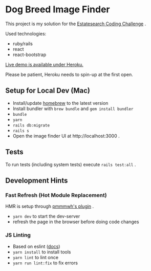 # Dog Breed Image Finder

This project is my solution for the [Estatesearch Coding Challenge](doc/Estatesearch_Coding_Challenge_Instruction.pdf) .

Used technologies:
- ruby/rails
- react
- react-bootstrap

[Live demo is available under Heroku.](https://popperur-db-image-finder.herokuapp.com/)

Please be patient, Heroku needs to spin-up at the first open. 

## Setup for Local Dev (Mac)

* Install/update [homebrew](https://brew.sh/) to the latest version
* Install bundler with `brew bundle` and `gem install bundler`
* `bundle`
* `yarn`
* `rails db:migrate`
* `rails s`
* Open the image finder UI at http://localhost:3000 .

## Tests

To run tests (including system tests) execute `rails test:all` . 

## Development Hints

### Fast Refresh (Hot Module Replacement)

HMR is setup through [pmmmwh's plugin](https://github.com/pmmmwh/react-refresh-webpack-plugin) .

* `yarn dev` to start the dev-server
* refresh the page in the browser before doing code changes

### JS Linting
* Based on eslint ([docs](https://eslint.org/))
* `yarn install` to install tools
* `yarn lint` to lint once
* `yarn run lint:fix` to fix errors
